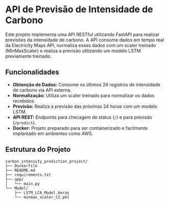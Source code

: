 # API de Previsão de Intensidade de Carbono

Este projeto implementa uma API RESTful utilizando FastAPI para realizar previsões da intensidade de carbono. A API consome dados em tempo real da Electricity Maps API, normaliza esses dados com um scaler treinado (MinMaxScaler) e realiza a previsão utilizando um modelo LSTM previamente treinado.

## Funcionalidades

- **Obtenção de Dados:** Consome os últimos 24 registros de intensidade de carbono via API externa.
- **Normalização:** Utiliza um scaler treinado para normalizar os dados recebidos.
- **Previsão:** Realiza a previsão das próximas 24 horas com um modelo LSTM.
- **API REST:** Endpoints para checagem de status (`/`) e para previsão (`/predict`).
- **Docker:** Projeto preparado para ser containerizado e facilmente implantado em ambientes como AWS.

## Estrutura do Projeto

```plaintext
carbon_intensity_prediction_project/
├── Dockerfile
├── README.md
├── requirements.txt
├── app/
│   └── main.py
└── Model/
    ├── LSTM_LCA_Model.keras
    └── minmax_scaler_CI.pkl
